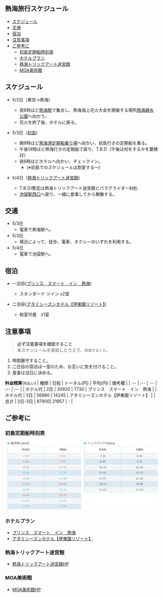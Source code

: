 ## 熱海旅行スケジュール
- [スケジュール](#スケジュール)
- [交通](#交通)
- [宿泊](#宿泊)
- [注意事項](#注意事項)
- [ご参考に](#ご参考に)
  - [初島定期船時刻表](#初島定期船時刻表)
  - [ホテルプラン](#ホテルプラン)
  - [熱海トリックアート迷宮館](#熱海トリックアート迷宮館)
  - [MOA美術館](#MOA美術館)

## スケジュール
* 5/2日（東京→熱海）  
  * 夜8時ほど[熱海駅](https://www.google.co.jp/maps/place/%E7%86%B1%E6%B5%B7%E9%A7%85/@35.1038466,139.0756954,17z/data=!3m1!4b1!4m5!3m4!1s0x6019be636b82cba7:0xcbf54c6a640da004!8m2!3d35.1038422!4d139.0778841?hl=ja)で集合し、熱海海上花火大会を開催する場所[熱海親水公園](https://www.google.co.jp/maps/place/%E7%86%B1%E6%B5%B7%E8%A6%AA%E6%B0%B4%E5%85%AC%E5%9C%92/@35.094681,139.0743749,18.25z/data=!4m10!1m3!2m2!1z6Z2Z5bKh55yM54ax5rW35biC5ria55S65Zyw5YWI44CA6Kaq5rC05YWs5ZyS!6e1!3m5!1s0x6019be5d90318743:0xd1da8fc50597dc2f!8m2!3d35.0952988!4d139.0757477!15sCi3pnZnlsqHnnIznhrHmtbfluILmuJrnlLrlnLDlhYjjgIDopqrmsLTlhazlnJJaNSIz6Z2Z5bKhIOecjCDnhrHmtbcg5biCIOa4miDnlLog5ZywIOWFiCDopqrmsLQg5YWs5ZySkgEEcGFya5oBJENoZERTVWhOTUc5blMwVkpRMEZuU1VScFgwOU1hQzFCUlJBQg?hl=ja)へ向かう。
  * 花火を終了後、ホテルに戻る。

* 5/3日（[初島](https://www.google.co.jp/maps/place/%E5%88%9D%E5%B3%B6/@35.0399865,139.16805,17z/data=!4m13!1m7!3m6!1s0x6019c7acb7dc98cf:0xe5f46fda230c4d6d!2z5Yid5bO2!3b1!8m2!3d35.0405168!4d139.1714529!3m4!1s0x6019c72fd76e407f:0x487867baf88c7faa!8m2!3d35.041111!4d139.168889?hl=ja))
  * 朝8時ほど[熱海港定期船乗り場](https://www.google.co.jp/maps/place/%E7%86%B1%E6%B5%B7%E6%B8%AF%E5%AE%9A%E6%9C%9F%E8%88%B9%E4%B9%97%E3%82%8A%E5%A0%B4/@35.0898266,139.0740379,17z/data=!3m1!4b1!4m5!3m4!1s0x6019be5bfb63c18f:0xb3e04fba482a44bf!8m2!3d35.0898222!4d139.0762266?hl=ja)へ向かい、初島行きの定期船を乗る。
  * 午後14時ほど熱海行きの定期船で戻り、T.B.D（午後は何をするかを要検討）
  * 夜6時ほどホテルへ向かい、チェックイン。
    * (※初島でのスケジュールは割愛する～)
 
* 5/4日（[熱海トリックアート迷宮館](https://www.google.co.jp/maps/place/%E7%86%B1%E6%B5%B7%E3%83%88%E3%83%AA%E3%83%83%E3%82%AF%E3%82%A2%E3%83%BC%E3%83%88%E8%BF%B7%E5%AE%AE%E9%A4%A8/@35.0858984,139.0762899,17z/data=!4m12!1m6!3m5!1s0x6019be5bfb63c18f:0xb3e04fba482a44bf!2z54ax5rW35riv5a6a5pyf6Ii55LmX44KK5aC0!8m2!3d35.0898222!4d139.0762266!3m4!1s0x6019be576ccf2f3b:0xd91ad26902591504!8m2!3d35.0865301!4d139.0782484?hl=ja))  
  * T.B.D(暫定は熱海トリックアート迷宮館とパラグライダー&他)
  * [池袋駅西口](https://www.google.co.jp/maps/place/%E6%B1%A0%E8%A2%8B%E9%A7%85%E8%A5%BF%E5%8F%A3/@35.7311902,139.7069629,17z/data=!3m1!4b1!4m5!3m4!1s0x60188d5c3333028b:0xf1cd03825877d989!8m2!3d35.7311859!4d139.7091516?hl=ja)へ戻り、一緒に食事してから解散する。

## 交通
* 5/3日   
  * 電車で熱海駅へ。  
* 5/3日  
  * 場合によって、徒歩、電車、タクシーのいずれを利用する。 
* 5/4日  
  * 電車で池袋駅へ。

## 宿泊
* 一泊目([プリンス　スマート　イン　熱海](https://www.google.co.jp/maps/place/%E3%83%97%E3%83%AA%E3%83%B3%E3%82%B9+%E3%82%B9%E3%83%9E%E3%83%BC%E3%83%88+%E3%82%A4%E3%83%B3+%E7%86%B1%E6%B5%B7/@35.1049517,139.0779583,17z/data=!4m18!1m7!3m6!1s0x6019be62c66fd8f7:0xaa6374c56fd20751!2z44CSNDEzLTAwMDUg6Z2Z5bKh55yM54ax5rW35biC5pil5pel55S677yR77yX!3b1!8m2!3d35.1049316!4d139.0802916!3m9!1s0x6019bfc8baad0db7:0xff38db5a690abc02!5m4!1s2022-05-02!2i2!4m1!1i2!8m2!3d35.1047767!4d139.0803131?hl=ja))    
  * スタンダード ツイン x2室 　

* ニ泊目([アタミシーズンホテル【伊東園リゾート】](https://www.google.co.jp/maps/place/%E3%80%92413-0019+%E9%9D%99%E5%B2%A1%E7%9C%8C%E7%86%B1%E6%B5%B7%E5%B8%82%E5%92%B2%E8%A6%8B%E7%94%BA%EF%BC%96%E2%88%92%EF%BC%91/@35.0995829,139.0708809,17z/data=!4m5!3m4!1s0x6019be65bdbe954b:0x9932afcec6620ddd!8m2!3d35.0995829!4d139.0730696?hl=ja))   
  * 和室10畳　x1室

## 注意事項
> **必ず注意事項を確認すること**   
> 本スケジュールを承知したうえで、`同意すること`。
1. 時間厳守すること。
2. 二日目の宿泊は一室のため、お互いに気を付けること。
3. 食事は当日に決める。

**料金精算**(`先払い`)
| 種類 | 日程 | トータル(円) | 平均(円) | 備考欄 |
| :-- | :-- | :-- | :-- | :-- |
| ホテル代 | 2日 | 30920 | 7730 | プリンス　スマート　イン　熱海 |
| ホテル代 | 3日 | 56980 | 14245 | アタミシーズンホテル【伊東園リゾート】 |
| 总计 | 2日-3日 | 87900| 21957 | - |



## ご参考に
### 初島定期船時刻表
![Travel in Atami](hatsushima.png)
### ホテルプラン
* [プリンス　スマート　イン　熱海](https://www.jalan.net/uw/uwp3200/uww3201init.do?contHideFlg=1&distCd=01&smlCd=210202&yadNo=308473&stayYear=&stayMonth=&stayDay=&dateUndecided=1&roomCount=1&roomCrack=000000&screenId=UWW3101&planCd=03217203&roomTypeCd=0478559&planListNumPlan=6_1_0&groupBookingFlg=)
* [アタミシーズンホテル【伊東園リゾート】](https://www.jalan.net/uw/uwp3200/uww3201init.do?contHideFlg=1&smlCd=210202&yadNo=339986&stayYear=&stayMonth=&stayDay=&dateUndecided=1&roomCount=1&distCd=01&roomCrack=000000&screenId=UWW3101&planCd=03418773&roomTypeCd=0262125&planListNumPlan=19_0_5&groupBookingFlg=)
### 熱海トリックアート迷宮館
* [熱海トリックアート迷宮館HP](https://www.jalan.net/uw/uwp3200/uww3201init.do?contHideFlg=1&smlCd=210202&yadNo=339986&stayYear=&stayMonth=&stayDay=&dateUndecided=1&roomCount=1&distCd=01&roomCrack=000000&screenId=UWW3101&planCd=03418773&roomTypeCd=0262125&planListNumPlan=19_0_5&groupBookingFlg=)
### MOA美術館
* [MOA美術館HP](https://www.moaart.or.jp/access/)
